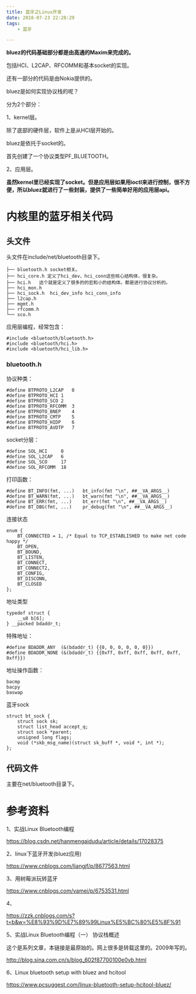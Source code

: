 ```yaml
---
title: 蓝牙之Linux开发
date: 2018-07-23 22:28:29
tags:
	- 蓝牙

---
```




**bluez的代码基础部分都是由高通的Maxim来完成的。**

包括HCI、L2CAP、RFCOMM和基本socket的实现。

还有一部分的代码是由Nokia提供的。

bluez是如何实现协议栈的呢？

分为2个部分：

1、kernel层。

除了底部的硬件层，软件上是从HCI层开始的。

bluez是依托于socket的。

首先创建了一个协议类型PF_BLUETOOTH。

2、应用层。

**虽然kernel里已经实现了socket。但是应用层如果用ioctl来进行控制，很不方便，所以bluez就进行了一些封装，提供了一些简单好用的应用层api。**



# 内核里的蓝牙相关代码

## 头文件

头文件在include/net/bluetooth目录下。

```
├── bluetooth.h socket相关。
├── hci_core.h 定义了hci_dev、hci_conn这些核心结构体，很复杂。
├── hci.h   这个就是定义了很多的的宏和小的结构体。都是进行协议分析的。
├── hci_mon.h
├── hci_sock.h  hci_dev_info hci_conn_info
├── l2cap.h
├── mgmt.h
├── rfcomm.h
└── sco.h
```

应用层编程，经常包含：

```
#include <bluetooth/bluetooth.h>
#include <bluetooth/hci.h>
#include <bluetooth/hci_lib.h>
```



### bluetooth.h

协议种类：

```
#define BTPROTO_L2CAP	0
#define BTPROTO_HCI	1
#define BTPROTO_SCO	2
#define BTPROTO_RFCOMM	3
#define BTPROTO_BNEP	4
#define BTPROTO_CMTP	5
#define BTPROTO_HIDP	6
#define BTPROTO_AVDTP	7
```

socket分层：

```
#define SOL_HCI		0
#define SOL_L2CAP	6
#define SOL_SCO		17
#define SOL_RFCOMM	18
```

打印函数：

```
#define BT_INFO(fmt, ...)	bt_info(fmt "\n", ##__VA_ARGS__)
#define BT_WARN(fmt, ...)	bt_warn(fmt "\n", ##__VA_ARGS__)
#define BT_ERR(fmt, ...)	bt_err(fmt "\n", ##__VA_ARGS__)
#define BT_DBG(fmt, ...)	pr_debug(fmt "\n", ##__VA_ARGS__)
```

连接状态

```
enum {
	BT_CONNECTED = 1, /* Equal to TCP_ESTABLISHED to make net code happy */
	BT_OPEN,
	BT_BOUND,
	BT_LISTEN,
	BT_CONNECT,
	BT_CONNECT2,
	BT_CONFIG,
	BT_DISCONN,
	BT_CLOSED
};
```

地址类型

```
typedef struct {
	__u8 b[6];
} __packed bdaddr_t;
```

特殊地址：

```
#define BDADDR_ANY  (&(bdaddr_t) {{0, 0, 0, 0, 0, 0}})
#define BDADDR_NONE (&(bdaddr_t) {{0xff, 0xff, 0xff, 0xff, 0xff, 0xff}})
```

地址操作函数：

```
bacmp
bacpy
baswap

```

蓝牙sock

```
struct bt_sock {
	struct sock sk;
	struct list_head accept_q;
	struct sock *parent;
	unsigned long flags;
	void (*skb_msg_name)(struct sk_buff *, void *, int *);
};
```

## 代码文件

主要在net/bluetooth目录下。







# 参考资料

1、实战Linux Bluetooth编程

https://blog.csdn.net/hanmengaidudu/article/details/17028375

2、linux下蓝牙开发(bluez应用)

https://www.cnblogs.com/liangjf/p/8677563.html

3、用树莓派玩转蓝牙

https://www.cnblogs.com/vamei/p/6753531.html

4、

https://zzk.cnblogs.com/s?t=b&w=%E8%93%9D%E7%89%99Linux%E5%BC%80%E5%8F%91

5、实战Linux Bluetooth编程（一） 协议栈概述

这个是系列文章，本链接是最原始的。网上很多是转载这里的。2009年写的。

http://blog.sina.com.cn/s/blog_602f87700100e0vb.html

6、Linux bluetooth setup with bluez and hcitool

https://www.pcsuggest.com/linux-bluetooth-setup-hcitool-bluez/